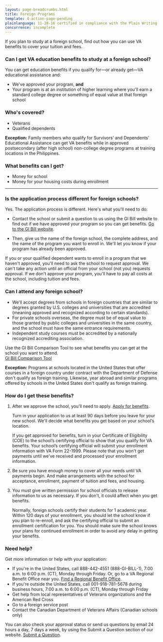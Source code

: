```yaml
---
layout: page-breadcrumbs.html
title: Foreign Programs
template: 4-action-page-pending
plainlanguage: 11-28-16 certified in compliance with the Plain Writing Act
concurrence: incomplete
---
```


<div class="va-introtext">
If you plan to study at a foreign school, find out how you can use VA benefits to cover your tuition and fees.
</div>

<div class="feature" markdown=“1”>

### Can I get VA education benefits to study at a foreign school?
You can get education benefits if you qualify for—or already get—VA educational assistance and:
  - We've approved your program, **and**
  - Your program is at an institution of higher learning where you'll earn a standard college degree or something of equal value at that foreign school

### Who's covered?

- Veterans
- Qualified dependents 

**Exception:** Family members who qualify for Survivors’ and Dependents’ Educational Assistance can get VA benefits while in approved postsecondary (after high school) non-college degree programs at training locations in the Philippines.

</div>

### What benefits can I get? 

- Money for school 
- Money for your housing costs during enrollment

-----
### Is the application process different for foreign schools? 

Yes. The application process is different. Here's what you'll need to do:

- Contact the school or submit a question to us using the GI Bill website to find out if we have approved your program so you can get benefits. [Go to the GI Bill website](https://gibill.custhelp.com/app/ask/). 

- Then, give us the name of the foreign school, the complete address, and the name of the program you want to enroll in. We'll let you know if your program has already been approved. 

If you or your qualified dependent wants to enroll in a program that we haven't approved, you'll need to ask the school to request approval. We can't take any action until an official from your school (not you) requests approval. If we don't approve your program, you'll have to pay all costs at the school, including tuition and fees.

### Can I attend any foreign school? 

- We'll accept degrees from schools in foreign countries that are similar to degrees granted by U.S. colleges and universities that are accredited (meaning approved and recognized according to certain standards). 
- For private schools overseas, the degree must be of equal value to those granted by public colleges and universities in the same country, and the school must have the same entrance requirements. 
- Independent study courses must be accredited by a nationally recognized accrediting association.

Use the GI Bill Comparison Tool to see what benefits you can get at the school you want to attend. 
<br>
<a class="usa-button-primary va-button-secondary" href="/gi-bill-comparison-tool/">GI Bill Comparison Tool</a>

**Exception:** Programs at schools located in the United States that offer courses in a foreign country under contract with the Department of Defense don't qualify as foreign training. Likewise, year abroad and similar programs offered by schools in the United States don't qualify as foreign training.


### How do I get these benefits? 


<ol class="process">
<li class="step one wow fadeIn animated" markdown="1">

After we approve the school, you'll need to apply. [Apply for benefits](/education/apply-for-education-benefits/). 

Turn in your application to us at least 90 days before you leave for your new school. We'll decide what benefits you get based on your school’s location. 

If you get approved for benefits, turn in your Certificate of Eligibility (COE) to the school’s certifying official to show that you qualify for VA benefits. Your school’s certifying official will submit your enrollment information with VA Form 22-1999. Please note that you won't get payments until we've received and processed your enrollment information.


</li>

<li class="step two wow fadeIn animated" markdown="0">


Be sure you have enough money to cover all your needs until VA payments begin. And make arrangements with the school for acceptance, enrollment, payment of tuition and fees, and housing.


</li>

<li class="step three last wow fadeIn animated" markdown="0">

You must give written permission for school officials to release information to us as necessary. If you don't, it could affect when you get benefits. 

Normally, foreign schools certify their students for 1 academic year. Within 120 days of your enrollment, you should let the school know if you plan to re-enroll, and ask the certifying official to submit an enrollment certification for you. You should make sure the school knows your plans for continued enrollment in order to avoid any delay in getting your benefits.

</ol>

### Need help?

Get more information or help with your application:
- If you're in the United States, call <span class="tel">888-442-4551</span> (888-GI-BILL-1), 7:00 a.m. to 6:00 p.m. (CT), Monday through Friday. Or, go to a VA Regional Benefit Office near you. [Find a Regional Benefit Office](/facilities).
- If you're outside the United States, call <span class="tel">001-918-781-5678</span> during business hours, 7:00 a.m. to 6:00 p.m. (CT), Monday through Friday
- Get help from local representatives of Veterans organizations and the American Red Cross
- Go to a foreign service post
- Contact the Canadian Department of Veterans Affairs (Canadian schools only)

You can also check your approval status or send us questions by email 24 hours a day, 7 days a week, by using the Submit a Question section of our website. [Submit a Question](http://www.benefits.va.gov/gibill/ext_redirect.asp?url=https://gibill.custhelp.com/app/ask/).
